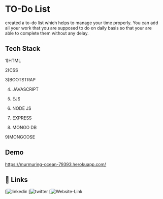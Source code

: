 
# TO-Do List

created a to-do list which helps to manage your time properly. You can add all 
your work that you are supposed to do on daily basis so that your are
able to complete them without any delay.


## Tech Stack
1)HTML

2)CSS

3)BOOTSTRAP

4) JAVASCRIPT

5) EJS

6) NODE JS

7) EXPRESS

8) MONGO DB

9)MONGOOSE


## Demo
https://murmuring-ocean-79393.herokuapp.com/

## 🔗 Links
[![linkedin](https://www.linkedin.com/in/vinay-pratap-singh-rana-6b88841b8/)
[![twitter](https://github.com/vinaypratap15151)
[![Website-Link](https://murmuring-ocean-79393.herokuapp.com/)


